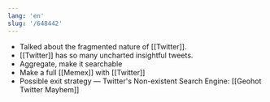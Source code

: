 ```yaml
---
lang: 'en'
slug: '/648442'
---
```


- Talked about the fragmented nature of [[Twitter]].
- [[Twitter]] has so many uncharted insightful tweets.
- Aggregate, make it searchable
- Make a full [[Memex]] with [[Twitter]]
- Possible exit strategy — Twitter's Non-existent Search Engine: [[Geohot Twitter Mayhem]]
